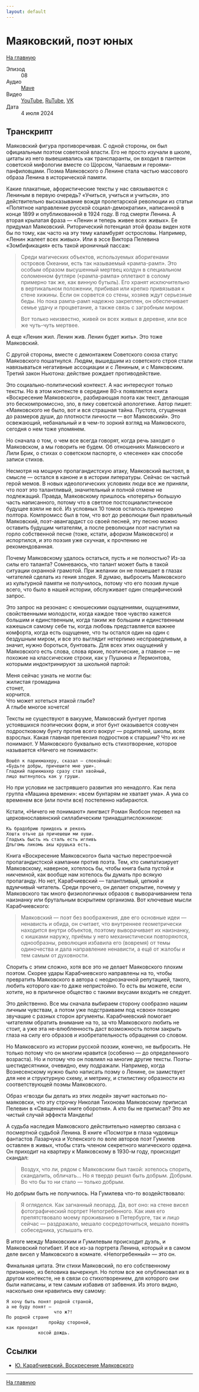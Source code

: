 ```yaml
---
layout: default
---
```


# Маяковский, поэт юных

[На главную](./index.html)

<dl>
<dt>Эпизод</dt>
<dd>08</dd>
<dt>Аудио</dt>
<dd><a href="https://nonbrevia.mave.digital/ep-9">Mave</a></dd>
<dt>Видео</dt>
<dd><a href="">YouTube</a>, <a href="">RuTube</a>, <a href="">VK</a></dd>
<dt>Дата</dt>
<dd>4 июля 2024</dd>
</dl>

## Транскрипт

Маяковский фигура противоречивая. С одной стороны, он был официальным поэтом советской власти. Его не просто изучали в школе, цитаты из него вывешивались как транспаранты, он входил в пантеон советской мифологии вместе со Щорсом, Чапаевым и героями-панфиловцами. Поэма Маяковского о Ленине стала частью массового образа Ленина в исторической памяти. 

Какие плакатные, афористические тексты у нас связываются с Лениным в первую очередь? «Учиться, учиться и учиться», это действительно высказывание вождя пролетарской революции из статьи «Попятное направление русской социал-демократии», написанной в конце 1899 и опубликованной в 1924 году. В год смерти Ленина. А вторая крылатая фраза — «Ленин и теперь живее всех живых». Ее придумал Маяковский. Риторический потенциал этой фразы виден хотя бы по тому, как часто на эту тему каламбурят острословы. Например, «Ленин жалеет всех живых». Или в эссе Виктора Пелевина «Зомбификация» есть такой ироничный пассаж: 

> Среди магических объектов, используемых аборигенами островов Океании, есть так называемый «рампа-рамп». Это особым образом высушенный мертвец колдун в специальном соломенном футляре («рампа-рампа» оплетают в солому примерно так же, как винную бутыль). Его хранят исключительно в вертикальном положении, прибивая или крепко привязывая к стене хижины. Если он сорвется со стены, хозяев ждут серьезные беды. Но пока рампа-рамп надежно закреплен, он обеспечивает семье удачу и процветание, а также связь с загробным миром.
> 
> Вот только неизвестно, живей он всех живых в деревне, или все же чуть-чуть мертвее.

А еще «Ленин жил. Ленин жив. Ленин будет жить». Это тоже Маяковский.

С другой стороны, вместе с демонтажем Советского союза статус Маяковского пошатнулся. Людям, вышедшим из советского строя стали навязываться негативные ассоциации и с Лениным, и с Маяковским. Третий закон Ньютона: действие рождает противодействие.

Это социально-политический контекст. А нас интересуют только тексты. Но в этом контексте в середине 80-х появляется книга «Воскресение Маяковского», разбирающая поэта как текст, делающая это бескомпромиссно, зло, в пику советской апологетике. Автор пишет: «Маяковского не было, вот и вся страшная тайна. Пустота, сгущенная до размеров души, до плотности личности — вот Маяковский». Это освежающий, небанальный и в чем-то зоркий взгляд на Маяковского, сегодня о нем тоже упомянем.

Но сначала о том, о чем все всегда говорят, когда речь заходит о Маяковском, а мы говорить не будем. Об отношениях Маяковского и Лили Брик, о стихах о советском паспорте, о «лесенке» как способе записи стихов.

Несмотря на мощную пропагандистскую атаку, Маяковский выстоял, в смысле — остался в каноне и в истории литературы. Сейчас он частый герой мемов. В новых идеологических условиях люди все же приняли, что поэт это талантливый, значительный и полной отмене не подлежащий. Правда, Маяковскому пришлось «потерять» большую часть написанного, потому что в светлое постсоциалистическое будущее взяли не всё. Из условных 10 томов осталось примерно полтора. Компромисс был в том, что вот до революции был правильный Маяковский, поэт-авангардист со своей песней, эту песню можно оставить будущим читателям, а после революции поэт наступил на горло собственной песне (тоже, кстати, афоризм Маяковского) и испортился, и это поэзия уже скучная, к прочтению не рекомендованная.

Почему Маяковскому удалось остаться, пусть и не полностью? Из-за силы его таланта? Сомневаюсь, что талант может быть в такой ситуации охранной грамотой. При желании он не помешает в глазах читателей сделать из гения злодея. Я думаю, выбросить Маяковского из культурной памяти не получилось, потому что его поэзия лучше всего, что было в нашей истории, обслуживает один специфический запрос. 

Это запрос на резонанс с юношескими ощущениями, ощущениями, свойственными молодости, когда каждое твое чувство кажется большим и единственным, когда таким же большим и единственным кажешься самому себе ты, когда любовь представляется важнее комфорта, когда есть ощущение, что ты остался один на один с бездушным миром, и все это выглядит нетерпимо несправедливым, а значит, нужно бороться, бунтовать. Для всех этих ощущений у Маяковского есть слова, слова яркие, поэтические, а главное — не похожие на классические строки, как у Пушкина и Лермонтова, которыми индоктринируют за школьной партой:

Меня сейчас узнать не могли бы:<br />
жилистая громадина<br />
стонет,<br />
корчится.<br />
Что может хотеться этакой глыбе?<br />
А глыбе многое хочется!<br />

Тексты не существуют в вакууме, Маяковский бунтует против устоявшихся поэтических форм, и этот бунт оказывается созвучен подростковому бунту против всего вокруг — родителей, школы, всех взрослых. Какая главная претензия подростков к старшим? Что их не понимают. У Маяковского буквально есть стихотворение, которое называется «Ничего не понимают»:

```
Вошёл к парикмахеру, сказал — спокойный:
«Будьте добры, причешите мне уши».
Гладкий парикмахер сразу стал хвойный,
лицо вытянулось как у груши.
```

Но при условии не застрявшего развития это ненадолго. Как пела группа «Машина времени»: «всем бунтарям не хватает ума». А ума со временем все (или почти все) постепенно набираются.

Кстати, «Ничего не понимают» лингвист Роман Якобсон перевел на церковнославянский силлабическим тринадцатисложником:

```
Къ брадобрию приидохъ и рекохъ
Хоштѫ отьче да причешеши ми оуши.
Гладъкъ бысть нъ сталъ есть игливъ
Длъгомь ликомь акы крушька есть.
```

Книга «Воскресение Маяковского» была частью перестроечной пропагандистской кампании против поэта. Тем, кто симпатизирует Маяковскому, наверное, хотелось бы, чтобы книга была пустой и никчемной, как вообще нам хотелось бы думать про всякую пропаганду. Но нет, Карабчиевский — талантливый, цепкий и вдумчивый читатель. Среди прочего, он делает открытие, почему у Маяковского так много физиологичных образов с выворачиванием тела наизнанку или брутальным вскрытием организма. Вот ключевые мысли Карабчиевского:

> Маяковский — поэт без воображения, две его основные идеи — ненависть и обида, он считает, что внутреннее геометрически находится внутри объектов, поэтому выворачивает их наизнанку, с кишками наружу, приёмы у него механистически повторяются, однообразны, революция избавила его (вовремя) от темы одиночества и дала направление ненависти, а ещё от жалобы и тем самым от духовности. 

Спорить с этим сложно, хотя все это не делает Маяковского плохим поэтом. Скорее удары Карабчиевского направлены на то, чтобы превратить Маяковского в автора с неоднозначной репутацией, такого, любить которого как-то даже непристойно. То есть вы можете, если хотите, но в приличное общество с такими вкусами входить не следует. 

Это действенно. Все мы сначала выбираем сторону сообразно нашим личным чувствам, а потом уже подстраиваем под «свою» позицию звучащие с разных сторон аргументы. Карабчиевский помогает читателям обратить внимание на то, за что Маяковского любить не стоит, а уже эта не-влюбленность даст возможность потом закрыть глаза на силу его образов и изобретательность обращения со словом.

Но Маяковского из истории русской поэзии, конечно, не выбросить. Не только потому что он многим нравится (особенно — до определенного возраста). Но и потому что он повлиял на многие другие тексты. Поэты-шестидесятники, очевидно, ему подражали. Например, когда Вознесенскому нужно было написать поэму о Ленине, он заимствует для нее и структурную схему, и метрику, и стилистику образности из соответствующей поэмы Маяковского. 

Образ «гвозди бы делать из этих людей» звучит настолько по-маяковски, что эту строчку Николая Тихонова Маяковскому приписал Пелевин в «Священной книге оборотня». А кто бы  не приписал? Это же чистый случай эффекта Манделы!

А судьба наследия Маяковского действительно намертво связана с посмертной судьбой Ленина. В книге «Посмотри в глаза чудовищ» фантастов Лазарчука и Успенского по воле авторов поэт Гумилев оставлен в живых, чтобы стать членом секретного магического ордена. Он приходит на квартиру к Маяковскому в 1930-м году, происходит скандал:

> Воздух, что ли, рядом с Маяковским был такой: хотелось спорить, скандалить, обличать… Но я твердо решил быть добрым. Добрым. Во что бы то ни стало — только добрым.

Но добрым быть не получилось. На Гумилева что-то воздействовало:

> Я огляделся. Как загнанный леопард. Да, вот оно: на стене висел фотографический портрет Непогребенного. Как имя его препятствовало моему проживанию в Петербурге, так и лицо сейчас — раздражало, мешало сосредоточиться, мешало понять собеседника, услышать его.

В итоге между Маяковским и Гумилевым происходит дуэль, и Маяковский погибает. И все из-за портрета Ленина, который и в самом деле висел у Маяковского в комнате. «Непогребенный» — это он.

Финальная цитата. Эти стихи Маяковский, по его собственному признанию, из беловика вычеркнул. Но потом все же опубликовал их в другом контексте, не в связи со стихотворением, для которого они были написаны, и тем самым избавив от забвения. Из этого видно, насколько они нравились ему самому:

```
Я хочу быть понят родной страной,
а не буду понят —
                  что ж?!
По родной стране
                пройду стороной,
как проходит
            косой дождь.
```

## Ссылки

* [Ю. Карабчиевский. Воскресение Маяковского](https://vtoraya-literatura.com/pdf/karabchievsky_voskresenie_mayakovskogo_1985_text.pdf)


------

[На главную](./index.html)
